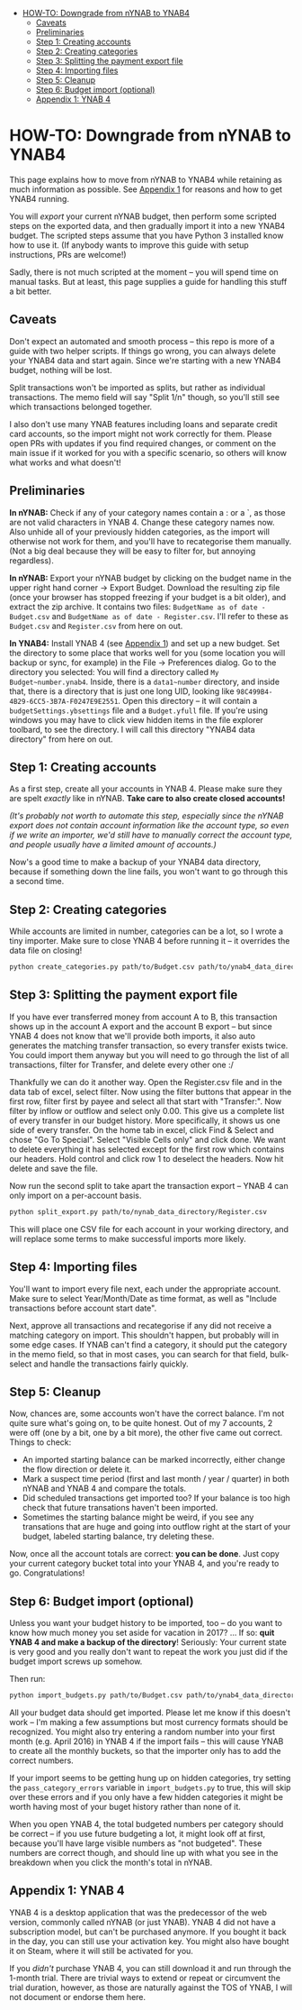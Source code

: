 - [HOW-TO: Downgrade from nYNAB to YNAB4](#how-to-downgrade-from-nynab-to-ynab4)
  - [Caveats](#caveats)
  - [Preliminaries](#preliminaries)
  - [Step 1: Creating accounts](#step-1-creating-accounts)
  - [Step 2: Creating categories](#step-2-creating-categories)
  - [Step 3: Splitting the payment export file](#step-3-splitting-the-payment-export-file)
  - [Step 4: Importing files](#step-4-importing-files)
  - [Step 5: Cleanup](#step-5-cleanup)
  - [Step 6: Budget import (optional)](#step-6-budget-import-optional)
  - [Appendix 1: YNAB 4](#appendix-1-ynab-4)

# HOW-TO: Downgrade from nYNAB to YNAB4

This page explains how to move from nYNAB to YNAB4 while retaining as much information as possible. See [Appendix
1](#appendix-1-ynab-4) for reasons and how to get YNAB4 running.

You will *export* your current nYNAB budget, then perform some scripted steps on the exported data, and then gradually
import it into a new YNAB4 budget. The scripted steps assume that you have Python 3 installed know how to use it. (If 
anybody wants to improve this guide with setup instructions, PRs are welcome!)

Sadly, there is not much scripted at the moment – you will spend time on manual tasks. But at least, this page supplies
a guide for handling this stuff a bit better.

## Caveats

Don't expect an automated and smooth process – this repo is more of a guide with two helper scripts. If things go wrong,
you can always delete your YNAB4 data and start again. Since we're starting with a new YNAB4 budget, nothing will be
lost.

Split transactions won't be imported as splits, but rather as individual transactions. The memo field will say "Split
1/n" though, so you'll still see which transactions belonged together.

I also don't use many YNAB features including loans and separate credit card accounts, so the import might not work
correctly for them. Please open PRs with updates if you find required changes, or comment on the main issue if it worked
for you with a specific scenario, so others will know what works and what doesn't!

## Preliminaries

**In nYNAB:** Check if any of your category names contain a : or a `, as those are not valid characters in YNAB 4.
Change these category names now. Also unhide all of your previously hidden categories, as
the import will otherwise not work for them, and you'll have to recategorise them manually. (Not a big deal because
they will be easy to filter for, but annoying regardless).

**In nYNAB:** Export your nYNAB budget by clicking on the budget name in the upper right hand corner → Export Budget.
Download the resulting zip file (once your browser has stopped freezing if your budget is a bit older), and extract the
zip archive. It contains two files: `BudgetName as of date - Budget.csv` and `BudgetName as of date - Register.csv`.
I'll refer to these as `Budget.csv` and `Register.csv` from here on out.
   
**In YNAB4:** Install YNAB 4 (see [Appendix 1](#appendix-1-ynab-4)) and set up a new budget. Set the directory to some
place that works well for you (some location you will backup or sync, for example) in the File → Preferences dialog.  Go
to the directory you selected: You will find a directory called `My Budget~number.ynab4`.  Inside, there is a
`data1~number` directory, and inside that, there is a directory that is just one long UID, looking like
`98C499B4-4B29-6CC5-3B7A-F0247E9E2551`. Open this directory – it will contain a `budgetSettings.ybsettings` file and a
`Budget.yfull` file. If you're using windows you may have to click view hidden items in the file explorer toolbard, to see the directory. I will call this directory "YNAB4 data directory" from here on out. 

## Step 1: Creating accounts

As a first step, create all your accounts in YNAB 4. Please make sure they are spelt *exactly* like in nYNAB.
**Take care to also create closed accounts!**

*(It's probably not worth to automate this step, especially since the nYNAB export does not contain account information
like the account type, so even if we write an importer, we'd still have to manually correct the account type, and people
usually have a limited amount of accounts.)*

Now's a good time to make a backup of your YNAB4 data directory, because if something down the line fails, you won't
want to go through this a second time.

## Step 2: Creating categories

While accounts are limited in number, categories can be a lot, so I wrote a tiny importer. Make sure to close YNAB 4
before running it – it overrides the data file on closing!

```bash
python create_categories.py path/to/Budget.csv path/to/ynab4_data_directory
```

## Step 3: Splitting the payment export file

If you have ever transferred money from account A to B, this transaction shows up in the account A export and the
account B export – but since YNAB 4 does not know that we'll provide both imports, it also auto generates the matching
transfer transaction, so every transfer exists twice. You could import them anyway but you will need to go through the list of all transactions, filter for
Transfer, and delete every other one :/

Thankfully we can do it another way. Open the Register.csv file and in the data tab of excel, select filter. Now using the filter buttons that appear in the first row, filter first by payee and select all that start with "Transfer:". Now filter by inflow or outflow and select only 0.00. This give us a complete list of every transfer in our budget history. More specifically, it shows us one side of every transfer. On the home tab in excel, click Find & Select and chose "Go To Special". Select "Visible Cells only" and click done. We want to delete everything it has selected except for the first row which contains our headers. Hold control and click row 1 to deselect the headers. Now hit delete and save the file. 


Now run the second split to take apart the transaction export – YNAB 4 can only import on a per-account basis.

```bash
python split_export.py path/to/nynab_data_directory/Register.csv
```

This will place one CSV file for each account in your working directory, and will replace some terms to make successful
imports more likely.

## Step 4: Importing files

You'll want to import every file next, each under the appropriate account. Make sure to select Year/Month/Date as time
format, as well as "Include transactions before account start date".

Next, approve all transactions and recategorise if any did not receive a matching category on import. This shouldn't
happen, but probably will in some edge cases. If YNAB can't find a category, it should put the category in the memo
field, so that in most cases, you can search for that field, bulk-select and handle the transactions fairly quickly.


## Step 5: Cleanup

Now, chances are, some accounts won't have the correct balance. I'm not quite sure what's going on, to be quite honest.
Out of my 7 accounts, 2 were off (one by a bit, one by a bit more), the other five came out correct. Things to check:

- An imported starting balance can be marked incorrectly, either change the flow direction or delete it.
- Mark a suspect time period (first and last month / year / quarter) in both nYNAB and YNAB 4 and compare the totals.
- Did scheduled transactions get imported too? If your balance is too high check that future transations haven't been imported.
- Sometimes the starting balance might be weird, if you see any transations that are huge and going into outflow right at the start of your budget, labeled starting balance, try deleting these.

Now, once all the account totals are correct: **you can be done**. Just copy your current category bucket total into
your YNAB 4, and you're ready to go. Congratulations!

## Step 6: Budget import (optional)

Unless you want your budget history to be imported, too – do you want to know how much money you set aside for vacation
in 2017? … If so: **quit YNAB 4 and make a backup of the directory**! Seriously: Your current state is very good and
you really don't want to repeat the work you just did if the budget import screws up somehow.

Then run:

```bash
python import_budgets.py path/to/Budget.csv path/to/ynab4_data_directory
```

All your budget data should get imported. Please let me know if this doesn't work – I'm making a few assumptions but
most currency formats should be recognized. You might also try entering a random number into your first month (e.g. 
April 2016) in YNAB 4 if the import fails – this will cause YNAB to create all the monthly buckets, so that the importer
only has to add the correct numbers.

If your import seems to be getting hung up on hidden categories, try setting the `pass_category_errors` variable in `import_budgets.py`
to true, this will skip over these errors and if you only have a few hidden categories it might be worth having most of your
buget history rather than none of it. 

When you open YNAB 4, the total budgeted numbers per category should be correct – if you use future budgeting a lot, it
might look off at first, because you'll have large visible numbers as "not budgeted". These numbers are correct though,
and should line up with what you see in the breakdown when you click the month's total in nYNAB.

## Appendix 1: YNAB 4

YNAB 4 is a desktop application that was the predecessor of the web version, commonly called nYNAB (or just YNAB). YNAB
4 did not have a subscription model, but can't be purchased anymore. If you bought it back in the day, you can still use
your activation key. You might also have bought it on Steam, where it will still be activated for you.

If you *didn't* purchase YNAB 4, you can still download it and run through the 1-month trial. There are trivial ways to
extend or repeat or circumvent the trial duration, however, as those are naturally against the TOS of YNAB, I will not
document or endorse them here.
